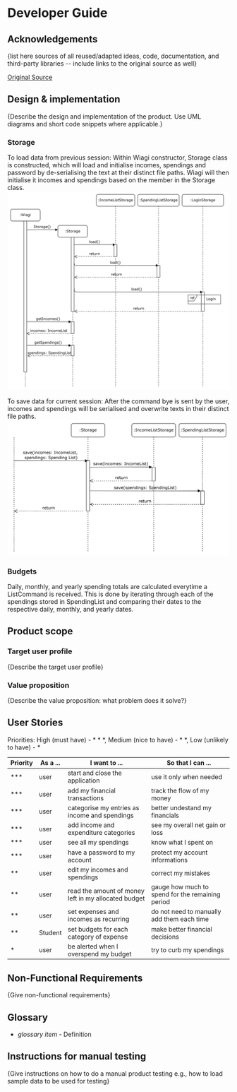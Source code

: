 # Developer Guide

## Acknowledgements

{list here sources of all reused/adapted ideas, code, documentation, and third-party libraries -- include links to the
original source as well}

[Original Source](https://github.com/nus-cs2113-AY2425S1/tp)

## Design & implementation

{Describe the design and implementation of the product. Use UML diagrams and short code snippets where applicable.}
### Storage
To load data from previous session:
Within Wiagi constructor, Storage class is constructed, which will load and initialise incomes, spendings and
password by de-serialising the text at their distinct file paths. Wiagi will then initialise it incomes and spendings
based on the member in the Storage class.
![storageLoad.png](./Diagrams/storageLoad.png)

To save data for current session:
After the command bye is sent by the user, incomes and spendings will be serialised and overwrite texts in
their distinct file paths.
![storageSave.png](./Diagrams/storageSave.png)

### Budgets
Daily, monthly, and yearly spending totals are calculated everytime a ListCommand is received. This is done by
iterating through each of the spendings stored in SpendingList and comparing their dates to the respective daily,
monthly, and yearly dates.


## Product scope
### Target user profile

{Describe the target user profile}

### Value proposition

{Describe the value proposition: what problem does it solve?}

## User Stories
Priorities: High (must have) - * * *, Medium (nice to have) - * *, Low (unlikely to have) - *

| Priority | As a ... | I want to ...                                        | So that I can ... |
|-----|----|------------------------------------------------------|-------------------|
| *** |user| start and close the application                      | use it only when needed |
| *** |user| add my financial transactions                        | track the flow of my money |
| *** |user| categorise my entries as income and spendings        | better undestand my financials |
| *** |user| add income and expenditure categories                | see my overall net gain or loss |
| *** | user     | see all my spendings                          | know what I spent on            |
| *** |user| have a password to my account                        | protect my account informations |
| **  | user     | edit my incomes and spendings                 | correct my mistakes             |
| **  |user| read the amount of money left in my allocated budget | gauge how much to spend for the remaining period |
| **  |user| set expenses and incomes as recurring | do not need to manually add them each time |
| **  | Student  | set budgets for each category of expense      | make better financial decisions |
| *   |user| be alerted when I overspend my budget | try to curb my spendings |

## Non-Functional Requirements

{Give non-functional requirements}

## Glossary

* *glossary item* - Definition

## Instructions for manual testing

{Give instructions on how to do a manual product testing e.g., how to load sample data to be used for testing}
